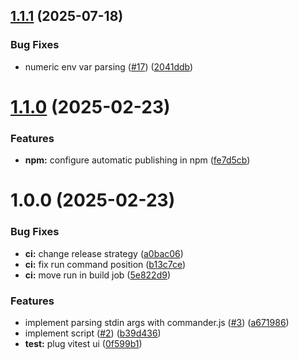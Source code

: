 ## [1.1.1](https://github.com/VadimOnix/next-image-cache-cleaner/compare/v1.1.0...v1.1.1) (2025-07-18)


### Bug Fixes

* numeric env var parsing ([#17](https://github.com/VadimOnix/next-image-cache-cleaner/issues/17)) ([2041ddb](https://github.com/VadimOnix/next-image-cache-cleaner/commit/2041ddb88cb8c836ac29c59ef452c8b75821f016))

# [1.1.0](https://github.com/VadimOnix/next-image-cache-cleaner/compare/v1.0.0...v1.1.0) (2025-02-23)

### Features

- **npm:** configure automatic publishing in npm ([fe7d5cb](https://github.com/VadimOnix/next-image-cache-cleaner/commit/fe7d5cb66a37bfa6c1d80c0f43641ac8fecd9a14))

# 1.0.0 (2025-02-23)

### Bug Fixes

- **ci:** change release strategy ([a0bac06](https://github.com/VadimOnix/next-image-cache-cleaner/commit/a0bac06f4120ef32bb4ce0d206f66868bd4ea161))
- **ci:** fix run command position ([b13c7ce](https://github.com/VadimOnix/next-image-cache-cleaner/commit/b13c7ce98fd68acd65c4f43446f986b5396f718f))
- **ci:** move run in build job ([5e822d9](https://github.com/VadimOnix/next-image-cache-cleaner/commit/5e822d9cdb017565408d70fd37e084106ab96834))

### Features

- implement parsing stdin args with commander.js ([#3](https://github.com/VadimOnix/next-image-cache-cleaner/issues/3)) ([a671986](https://github.com/VadimOnix/next-image-cache-cleaner/commit/a671986756a2fcc6b4d2f836a7e7d80a00d69327))
- implement script ([#2](https://github.com/VadimOnix/next-image-cache-cleaner/issues/2)) ([b39d436](https://github.com/VadimOnix/next-image-cache-cleaner/commit/b39d4369705ad5f6f3041fb14210846821a53944))
- **test:** plug vitest ui ([0f599b1](https://github.com/VadimOnix/next-image-cache-cleaner/commit/0f599b1be291812049f34c703836afb694bb8fc9))
